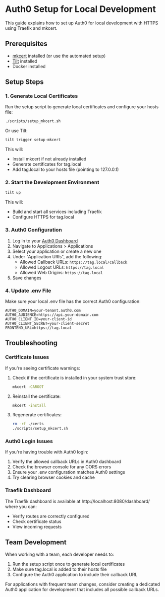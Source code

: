 # Auth0 Setup for Local Development

This guide explains how to set up Auth0 for local development with HTTPS using Traefik and mkcert.

## Prerequisites

- [mkcert](https://github.com/FiloSottile/mkcert) installed (or use the automated setup)
- [Tilt](https://tilt.dev/) installed
- Docker installed

## Setup Steps

### 1. Generate Local Certificates

Run the setup script to generate local certificates and configure your hosts file:

```bash
./scripts/setup_mkcert.sh
```

Or use Tilt:

```bash
tilt trigger setup-mkcert
```

This will:

- Install mkcert if not already installed
- Generate certificates for tag.local
- Add tag.local to your hosts file (pointing to 127.0.0.1)

### 2. Start the Development Environment

```bash
tilt up
```

This will:

- Build and start all services including Traefik
- Configure HTTPS for tag.local

### 3. Auth0 Configuration

1. Log in to your [Auth0 Dashboard](https://manage.auth0.com/)
2. Navigate to Applications > Applications
3. Select your application or create a new one
4. Under "Application URIs", add the following:
   - Allowed Callback URLs: `https://tag.local/callback`
   - Allowed Logout URLs: `https://tag.local`
   - Allowed Web Origins: `https://tag.local`
5. Save changes

### 4. Update .env File

Make sure your local .env file has the correct Auth0 configuration:

```
AUTH0_DOMAIN=your-tenant.auth0.com
AUTH0_AUDIENCE=https://api.your-domain.com
AUTH0_CLIENT_ID=your-client-id
AUTH0_CLIENT_SECRET=your-client-secret
FRONTEND_URL=https://tag.local
```

## Troubleshooting

### Certificate Issues

If you're seeing certificate warnings:

1. Check if the certificate is installed in your system trust store:

   ```bash
   mkcert -CAROOT
   ```

2. Reinstall the certificate:

   ```bash
   mkcert -install
   ```

3. Regenerate certificates:
   ```bash
   rm -rf ./certs
   ./scripts/setup_mkcert.sh
   ```

### Auth0 Login Issues

If you're having trouble with Auth0 login:

1. Verify the allowed callback URLs in Auth0 dashboard
2. Check the browser console for any CORS errors
3. Ensure your .env configuration matches Auth0 settings
4. Try clearing browser cookies and cache

### Traefik Dashboard

The Traefik dashboard is available at http://localhost:8080/dashboard/ where you can:

- Verify routes are correctly configured
- Check certificate status
- View incoming requests

## Team Development

When working with a team, each developer needs to:

1. Run the setup script once to generate local certificates
2. Make sure tag.local is added to their hosts file
3. Configure the Auth0 application to include their callback URL

For applications with frequent team changes, consider creating a dedicated Auth0 application for development that includes all possible callback URLs.
